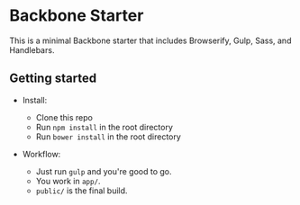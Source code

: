 # Backbone Starter


This is a minimal Backbone starter that includes Browserify, Gulp, Sass, and Handlebars.


## Getting started

* Install:
    * Clone this repo
    * Run `npm install` in the root directory
    * Run `bower install` in the root directory
    
* Workflow:
    * Just run `gulp` and you're good to go.
    * You work in `app/`.
    * `public/` is the final build.



